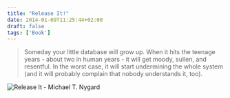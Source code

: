 ```yaml
---
title: "Release It!"
date: 2014-01-09T11:25:44+02:00
draft: false
tags: ['Book']
---
```


> Someday your little database will grow up. When it hits the teenage years - about two in human years - it will get moody, sullen, and resentful. In the worst case, it will start undermining the whole system (and it will probably complain that nobody understands it, too).

![Release It - Michael T. Nygard](https://imagery.pragprog.com/products/93/mnee_xlargecover.jpg?1298589747 "Release It - Michael T. Nygard")